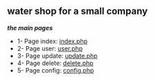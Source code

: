 water shop for a small company
---
___the main pages___
- 1- Page index:
   [index.php](https://github.com/OthmanSALAHI/water_shop/blob/master/watershop/index.php)
- 2- Page user:
   [user.php](https://github.com/OthmanSALAHI/water_shop/blob/master/watershop/user.php)
- 3- Page update:
   [update.php](https://github.com/OthmanSALAHI/water_shop/blob/master/watershop/update.php)
- 4- Page delete:
   [delete.php](https://github.com/OthmanSALAHI/water_shop/blob/master/watershop/delete.php)
- 5- Page config:
   [config.php](https://github.com/OthmanSALAHI/water_shop/blob/master/watershop/config.php)
